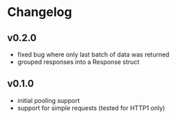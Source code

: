 # Changelog

## v0.2.0
- fixed bug where only last batch of data was returned
- grouped responses into a Response struct

## v0.1.0
- initial pooling support
- support for simple requests (tested for HTTP1 only)